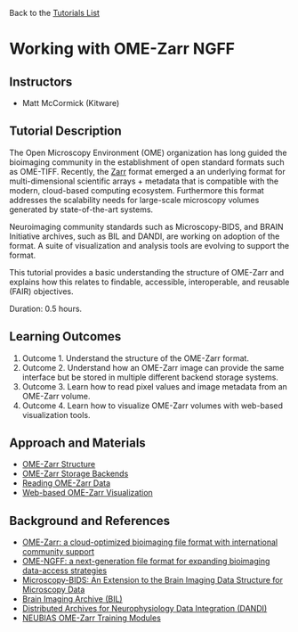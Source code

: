 Back to the [Tutorials List](../../README.md#tutorials-list)

# Working with OME-Zarr NGFF

## Instructors

- Matt McCormick (Kitware)

## Tutorial Description

The Open Microscopy Environment (OME) organization has long guided the
bioimaging community in the establishment of open standard formats such as
OME-TIFF. Recently, the [Zarr](https://zarr.dev/) format emerged a an underlying format for
multi-dimensional scientific arrays + metadata that is compatible with the
modern, cloud-based computing ecosystem. Furthermore this format addresses the
scalability needs for large-scale microscopy volumes generated by
state-of-the-art systems.

Neuroimaging community standards such as Microscopy-BIDS, and BRAIN Initiative
archives, such as BIL and DANDI, are working on adoption of the format. A suite of
visualization and analysis tools are evolving to support the format.

This tutorial provides a basic understanding the structure of OME-Zarr and
explains how this relates to findable, accessible, interoperable, and reusable
(FAIR) objectives.

Duration: 0.5 hours.

## Learning Outcomes

1. Outcome 1. Understand the structure of the OME-Zarr format.
2. Outcome 2. Understand how an OME-Zarr image can provide the same interface but be stored in multiple different backend storage systems.
3. Outcome 3. Learn how to read pixel values and image metadata from an OME-Zarr volume.
4. Outcome 4. Learn how to visualize OME-Zarr volumes with web-based visualization tools.

## Approach and Materials

- [OME-Zarr Structure](./OME-Zarr_Structure.ipynb)
- [OME-Zarr Storage Backends](./OME-Zarr_Storage_Backends.ipynb)
- [Reading OME-Zarr Data](./Reading_OME-Zarr_Data.ipynb)
- [Web-based OME-Zarr Visualization](./Web-based_OME-Zarr_Visualization.ipynb)

## Background and References

- [OME-Zarr: a cloud-optimized bioimaging file format with international community support](https://doi.org/10.1101/2023.02.17.528834)
- [OME-NGFF: a next-generation file format for expanding bioimaging data-access strategies](https://doi.org/10.1038/s41592-021-01326-w)
- [Microscopy-BIDS: An Extension to the Brain Imaging Data Structure for
  Microscopy Data](https://www.ncbi.nlm.nih.gov/pmc/articles/PMC9063519/)
- [Brain Imaging Archive (BIL)](https://www.brainimagelibrary.org/)
- [Distributed Archives for Neurophysiology Data Integration (DANDI)](https://www.dandiarchive.org/)
- [NEUBIAS OME-Zarr Training Modules](https://neubias.github.io/training-resources/ome_zarr/index.html)

